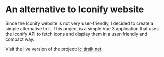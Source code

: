# An alternative to Iconify website

Since the Iconify website is not very user-friendly, I decided to create a simple alternative to it. This project is a simple Vue 3 application that uses the Iconify API to fetch icons and display them in a user-friendly and compact way.

Visit the live version of the project: [ic.tirsik.net](https://ic.tirsik.net).